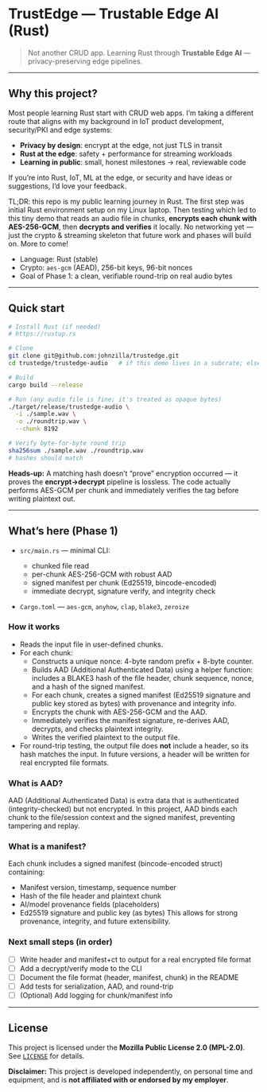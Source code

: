 # TrustEdge — Trustable Edge AI (Rust)

> Not another CRUD app. Learning Rust through **Trustable Edge AI** — privacy-preserving edge pipelines.

---

## Why this project?

Most people learning Rust start with CRUD web apps. I’m taking a different route that
aligns with my background in IoT product development, security/PKI and edge systems:

* **Privacy by design**: encrypt at the edge, not just TLS in transit
* **Rust at the edge**: safety + performance for streaming workloads
* **Learning in public**: small, honest milestones → real, reviewable code

If you’re into Rust, IoT, ML at the edge, or security and have ideas or
suggestions, I’d love your feedback.

TL;DR: this repo is my public learning journey in Rust. The first step was initial Rust environment setup on my Linux laptop. Then testing which led to this tiny demo that
reads an audio file in chunks, **encrypts each chunk with AES-256-GCM**, then
**decrypts and verifies** it locally. No networking yet — just the crypto &
streaming skeleton that future work and phases will build on. More to come!

- Language: Rust (stable)
- Crypto: `aes-gcm` (AEAD), 256-bit keys, 96-bit nonces
- Goal of Phase 1: a clean, verifiable round-trip on real audio bytes

---

## Quick start

```bash
# Install Rust (if needed)
# https://rustup.rs

# Clone
git clone git@github.com:johnzilla/trustedge.git
cd trustedge/trustedge-audio   # if this demo lives in a subcrate; else just `cd trustedge`

# Build
cargo build --release

# Run (any audio file is fine; it's treated as opaque bytes)
./target/release/trustedge-audio \
  -i ./sample.wav \
  -o ./roundtrip.wav \
  --chunk 8192

# Verify byte-for-byte round trip
sha256sum ./sample.wav ./roundtrip.wav
# hashes should match
````

**Heads-up:** A matching hash doesn’t “prove” encryption occurred — it proves the **encrypt→decrypt** pipeline is lossless. The code actually performs AES-GCM per chunk and immediately verifies the tag before writing plaintext out.

---

## What’s here (Phase 1)

* `src/main.rs` — minimal CLI:

  * chunked file read
  * per-chunk AES-256-GCM with robust AAD
  * signed manifest per chunk (Ed25519, bincode-encoded)
  * immediate decrypt, signature verify, and integrity check
* `Cargo.toml` — `aes-gcm`, `anyhow`, `clap`, `blake3`, `zeroize`

### How it works

- Reads the input file in user-defined chunks.
- For each chunk:
  - Constructs a unique nonce: 4-byte random prefix + 8-byte counter.
  - Builds AAD (Additional Authenticated Data) using a helper function: includes a BLAKE3 hash of the file header, chunk sequence, nonce, and a hash of the signed manifest.
  - For each chunk, creates a signed manifest (Ed25519 signature and public key stored as bytes) with provenance and integrity info.
  - Encrypts the chunk with AES-256-GCM and the AAD.
  - Immediately verifies the manifest signature, re-derives AAD, decrypts, and checks plaintext integrity.
  - Writes the verified plaintext to the output file.
- For round-trip testing, the output file does **not** include a header, so its hash matches the input. In future versions, a header will be written for real encrypted file formats.

### What is AAD?

AAD (Additional Authenticated Data) is extra data that is authenticated (integrity-checked) but not encrypted. In this project, AAD binds each chunk to the file/session context and the signed manifest, preventing tampering and replay.

### What is a manifest?

Each chunk includes a signed manifest (bincode-encoded struct) containing:
- Manifest version, timestamp, sequence number
- Hash of the file header and plaintext chunk
- AI/model provenance fields (placeholders)
- Ed25519 signature and public key (as bytes)
This allows for strong provenance, integrity, and future extensibility.
### Next small steps (in order)

* [ ] Write header and manifest+ct to output for a real encrypted file format
* [ ] Add a decrypt/verify mode to the CLI
* [ ] Document the file format (header, manifest, chunk) in the README
* [ ] Add tests for serialization, AAD, and round-trip
* [ ] (Optional) Add logging for chunk/manifest info

---

## License

This project is licensed under the **Mozilla Public License 2.0 (MPL-2.0)**.
See [`LICENSE`](./LICENSE) for details.

**Disclaimer:** This project is developed independently, on personal time and equipment, and is **not affiliated with or endorsed by my employer**.
